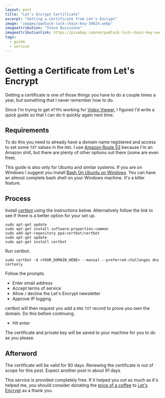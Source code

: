```yaml
---
layout: post
title: "Let's Encrypt Certificate"
excerpt: "Getting a Certificate from Let's Encrypt"
image: "images/padlock-lock-chain-key-39624.webp"
imageattribution: "Steve Buissinne"
imageattributionlink: https://pixabay.com/en/padlock-lock-chain-key-security-597495/
tags:
  - guide
  - service
---
```


# Getting a Certificate from Let's Encrypt

Getting a certificate is one of those things you have to do a couple times a year, but something that I never remember how to do.

Since I'm trying to get `HTTPS` working for [Video Viewer][0], I figured I'd write a quick guide so that I can do it quickly again next time.

## Requirements

To do this you need to already have a domain name registered and access to set some `TXT` values in the `DNS`. I use [Amazon Route 53][1] because I'm an Amazon shill, but there are plenty of other options out there (some are even free).

This guide is also only for Ubuntu and similar systems. If you are on Windows I suggest you install [Bash On Ubuntu on Windows][2]. You can have an almost complete bash shell on your Windows machine. It's a killer feature.


## Process

Install [certbot][3] using the instructions below.
Alternatively follow the link to see if there is a better option for your set up.

```
sudo apt-get update
sudo apt-get install software-properties-common
sudo add-apt-repository ppa:certbot/certbot
sudo apt-get update
sudo apt-get install certbot
```

Run certbot.

```
sudo certbot -d <YOUR_DOMAIN_HERE> --manual --preferred-challenges dns certonly
```

Follow the prompts.

* Enter email address
* Accept terms of service
* Allow / decline the Let's Encrypt newsletter
* Approve IP logging

certbot will then request you add a `DNS` `TXT` record to prove you own the domain.
Do this before continuing.

* Hit enter

The certificate and private key will be saved to your machine for you to do as you please.

## Afterword

The certificate will be valid for 90 days.
Renewing the certificate is out of scope for this post.
Expect another post in about 91 days

This service is provided completely free.
If it helped you out as much as it's helped me, you should consider donating the [price of a coffee][4] to [Let's Encrypt][5] as a thank you.

[0]: https://michael.standen.link/2018/03/13/web-vlc.html
[1]: https://aws.amazon.com/route53/
[2]: http://wsl-guide.org/en/latest/installation.html
[3]: https://certbot.eff.org
[4]: https://twitter.com/4BillLewis/status/527963934427709440
[5]: https://letsencrypt.org/donate
